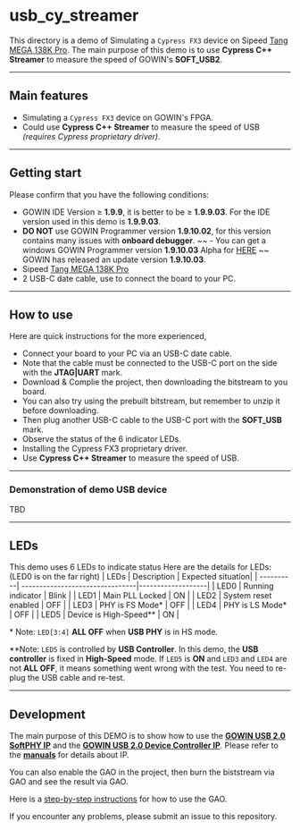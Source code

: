 # usb_cy_streamer
This directory is a demo of Simulating a `Cypress FX3` device on Sipeed [Tang MEGA 138K Pro](https://wiki.sipeed.com/hardware/en/tang/tang-mega-138k/mega-138k-pro.html). The main purpose of this demo is to use **Cypress C++ Streamer** to measure the speed of GOWIN's **SOFT_USB2**.

***

## Main features
- Simulating a `Cypress FX3` device on GOWIN's FPGA.
- Could use **Cypress C++ Streamer** to measure the speed of USB *(requires Cypress proprietary driver)*.

***

## Getting start
Please confirm that you have the following conditions:
- GOWIN IDE Version ≥ **1.9.9**, it is better to be ≥ **1.9.9.03**. For the IDE version used in this demo is **1.9.9.03**.
- **DO NOT** use GOWIN Programmer version **1.9.10.02**, for this version contains many issues with **onboard debugger**.
~~ - You can get a windows GOWIN Programmer version **1.9.10.03** Alpha for [HERE](https://api.dl.sipeed.com/shareURL/TANG/programmer) ~~ GOWIN has released an update version **1.9.10.03**.
- Sipeed [Tang MEGA 138K Pro](https://wiki.sipeed.com/hardware/en/tang/tang-mega-138k/mega-138k-pro.html)
- 2 USB-C date cable, use to connect the board to your PC.

***

## How to use

Here are quick instructions for the more experienced,
- Connect your board to your PC via an USB-C date cable. 
- Note that the cable must be connected to the USB-C port on the side with the **JTAG|UART** mark.
- Download & Complie the project, then downloading the bitstream to you board.
- You can also try using the prebuilt bitstream, but remember to unzip it before downloading.
- Then plug another USB-C cable to the USB-C port with the **SOFT_USB** mark.
- Observe the status of the 6 indicator LEDs.
- Installing the Cypress FX3 proprietary driver.
- Use **Cypress C++ Streamer** to measure the speed of USB.

***

### Demonstration of demo USB device
TBD

***

## LEDs

This demo uses 6 LEDs to indicate status 
Here are the details for LEDs:(LED0 is on the far right)
| LEDs      | Description                     | Expected situation|
| ----------| --------------------------------|-------------------|
| LED0      |  Running indicator              | Blink             |
| LED1      |  Main PLL Locked                | ON                |
| LED2      |  System reset enabled           | OFF               |
| LED3      |  PHY is FS Mode*                | OFF               |
| LED4      |  PHY is LS Mode*                | OFF               |
| LED5      |  Device is High-Speed**         | ON                |

 \* Note: `LED[3:4]` **ALL OFF** when **USB PHY** is in HS mode.

\*\*Note: `LED5` is controlled by **USB Controller**. In this demo, the **USB controller** is fixed in **High-Speed** mode. If `LED5` is **ON** and `LED3` and `LED4` are not **ALL OFF**, it means something went wrong with the test. You need to re-plug the USB cable and re-test. 

***

## Development
The main purpose of this DEMO is to show how to use the **[GOWIN USB 2.0 SoftPHY IP](https://www.gowinsemi.com/en/support/ip_detail/98/)** and the **[GOWIN USB 2.0 Device Controller IP](https://www.gowinsemi.com/en/support/ip_detail/91/)**. Please refer to the **[manuals](../docs/manuals/)** for details about IP.

You can also enable the GAO in the project, then burn the biststream via GAO and see the result via GAO.

Here is a [step-by-step instructions](../../sfp+/docs/manual/SUG114-3.0E_Gowin%20Analyzer_Oscilloscope_User_Guide.pdf) for how to use the GAO.

If you encounter any problems, please submit an issue to this repository.